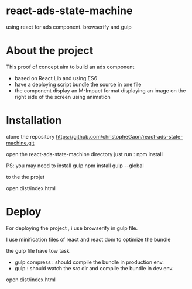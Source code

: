 # react-ads-state-machine
using react for ads component. browserify and gulp

# About the project
This proof of concept aim to build an ads component 
- based on React Lib and using ES6
- have a deploying script bundle the source in one file
- the component display an M-Impact format displaying an image on the right side of the screen using animation

# Installation

clone the repository
https://github.com/christopheGaon/react-ads-state-machine.git

open the react-ads-state-machine directory
just run : npm install

PS: you may need to install gulp 
npm install gulp --global

to the the projet

open dist/index.html

# Deploy
For deploying the project , i use browserify in gulp file.

I use minification files of react and react dom to optimize the bundle

the gulp file have tow task
- gulp compress : should compile the bundle in production env.
- gulp : should watch the src dir and compile the bundle in dev env.


open dist/index.html

